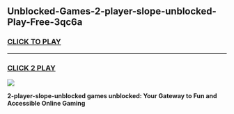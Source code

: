 
## Unblocked-Games-2-player-slope-unblocked-Play-Free-3qc6a
<h3>
<a href="https://premium76.site?title=2-player-slope-unblocked&ref=18A1">CLICK TO PLAY</a></h3>
<hr>

<h3>
<a href="https://premium76.site?title=2-player-slope-unblocked&ref=18A1">CLICK 2 PLAY</a>
  
</h3>

<a href="https://premium76.site?title=2-player-slope-unblocked&ref=18A1"><img src="https://clearcache.store/games.png"></a>


**2-player-slope-unblocked games unblocked: Your Gateway to Fun and Accessible Online Gaming**
